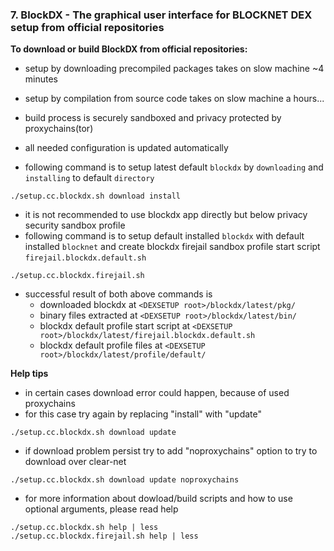### 7. BlockDX - The graphical user interface for BLOCKNET DEX setup from official repositories

**To download or build BlockDX from official repositories:**
  * setup by downloading precompiled packages takes on slow machine ~4 minutes
  * setup by compilation from source code takes on slow machine a hours...
  * build process is securely sandboxed and privacy protected by proxychains(tor)
  * all needed configuration is updated automatically
  
  * following command is to setup latest default `blockdx` by `downloading` and `installing` to default `directory`
```
./setup.cc.blockdx.sh download install
```
  
  * it is not recommended to use blockdx app directly but below privacy security sandbox profile
  * following command is to setup default installed `blockdx` with default installed `blocknet` and create blockdx firejail sandbox profile start script `firejail.blockdx.default.sh`
```
./setup.cc.blockdx.firejail.sh
```
  
  * successful result of both above commands is
    * downloaded blockdx at `<DEXSETUP root>/blockdx/latest/pkg/`
    * binary files extracted at `<DEXSETUP root>/blockdx/latest/bin/`
    * blockdx default profile start script at `<DEXSETUP root>/blockdx/latest/firejail.blockdx.default.sh`
    * blockdx default profile files at `<DEXSETUP root>/blockdx/latest/profile/default/`

**Help tips**
  * in certain cases download error could happen, because of used proxychains
  * for this case try again by replacing "install" with "update"
```
./setup.cc.blockdx.sh download update
```
  * if download problem persist try to add "noproxychains" option to try to download over clear-net
```
./setup.cc.blockdx.sh download update noproxychains
```
  * for more information about dowload/build scripts and how to use optional arguments, please read help
```
./setup.cc.blockdx.sh help | less
./setup.cc.blockdx.firejail.sh help | less
```
